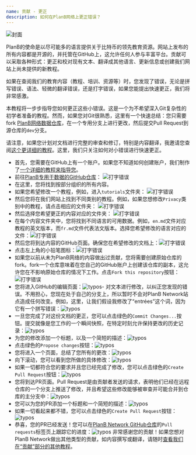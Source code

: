 ```yaml
---
name: 贡献 - 更正
description: 如何在PlanB网络上更正错误？
---
```

![封面](assets/cover.webp)

PlanB的使命是以尽可能多的语言提供关于比特币的领先教育资源。网站上发布的所有内容都是开源的，并托管在GitHub上，这允许任何人参与丰富平台。贡献可以采取各种形式：更正和校对现有文本、翻译成其他语言、更新信息或创建我们网站上尚未提供的新教程。

如果在查阅我们的教育内容（教程、培训、资源等）时，您发现了错误，无论是拼写错误、语法、轻微的翻译错误，还是打字错误，如果您能提出快速更正，我们将非常感激。

本教程将一步步指导您如何更正这些小错误。这是一个为不希望深入Git复杂性的初学者准备的教程。然而，如果您对Git很熟悉，这里有一个快速总结：您只需要fork [PlanB网络数据仓库](https://github.com/PlanB-Network/bitcoin-educational-content)，在一个专用分支上进行更改，然后提交Pull Request到源仓库的`dev`分支。

请注意，如果您计划对文档进行完整的审查和修订，特别是内容翻译，我邀请您查阅[这个更详细的教程](https://planb.network/tutorials/contribution/content/content-review-tutorial-1ee068ca-ddaf-4bec-b44e-b41a9abfdef6)。这里，我们只关注如何对小错误进行快速更正。

- 首先，您需要在GitHub上有一个账户。如果您不知道如何创建账户，我们制作了[一个详细的教程来指导您](https://planb.network/tutorials/contribution/others/create-github-account-a75fc39d-f0d0-44dc-9cd5-cd94aee0c07c)。
- 前往[PlanB专用于数据的GitHub仓库](https://github.com/PlanB-Network/bitcoin-educational-content)：
![打字错误](assets/01.webp)
- 在这里，您将找到按部分组织的所有内容。
- 如果您希望修改一个教程，例如，进入`tutorials`文件夹：
![打字错误](assets/02.webp)
- 然后您将在我们网站上找到不同类别的教程。例如，如果您想修改`Privacy`类别中的教程，请点击相应的文件夹：
![打字错误](assets/03.webp)
- 然后选择您希望更正的内容对应的文件夹：
![打字错误](assets/04.webp)
- 在每个内容文件夹中，您将找到不同语言的可用数据。例如，`en.md`文件对应教程的英文版本，而`fr.md`文件代表法文版本。选择您希望修改的语言对应的文件：![打字错误](assets/05.webp)
- 然后您将到达内容的GitHub页面。确保您在希望修改的文档上：![打字错误](assets/06.webp)
- 点击左上角的小铅笔图标：![打字错误](assets/07.webp)
- 如果您以前从未为PlanB网络的内容做出过贡献，您将需要创建原始仓库的fork。fork一个仓库意味着在您自己的GitHub账户上创建该仓库的副本，这允许您在不影响原始仓库的情况下工作。点击`Fork this repository`按钮：![打字错误](assets/08.webp)
- 您将进入GitHub的编辑页面：![typos](assets/09.webp)- 对文本进行修改，以纠正您发现的错误。不用担心，您现在处于自己的分支上，所以暂时不会对PlanB Network站点造成任何改变。例如，这里，让我们假设我修改了“entrées”这个词，因为它有一个拼写错误：![typos](assets/10.webp)
- 一旦您完成了对这份文档的更正，您可以点击绿色的`Commit Changes...`按钮。提交就像是您工作的一个瞬间快照，在特定时刻允许保持更改的历史记录：![typos](assets/11.webp)
- 为您的修改添加一个标题，以及一个简短的描述：![typos](assets/12.webp)
- 点击绿色的`Propose changes`按钮：![typos](assets/13.webp)
- 您将进入一个页面，总结了您所有的更改：![typos](assets/14.webp)
- 向下滚动，您可以看到您所做的具体修改：![typos](assets/15.webp)
- 如果一切都符合您的要求并且您已经完成了修改，您可以点击绿色的`Create Pull Request`按钮：![typos](assets/16.webp)
- 您将到达PR页面。Pull Request是由贡献者发送的请求，表明他们已经在远程仓库的一个分支上推送了修改，并且希望这些修改能够被审查并可能合并到仓库的主分支中：![typos](assets/17.webp)
- 您可以为您的PR添加一个标题和一个简短的描述：![typos](assets/18.webp)
- 如果一切看起来都不错，您可以点击绿色的`Create Pull Request`按钮：![typos](assets/19.webp)
- 恭喜，您的PR已经发送！您可以在[PlanB Network GitHub仓库](https://github.com/PlanB-Network/bitcoin-educational-content/pulls)的`Pull requests`标签页上跟踪它的进度：![typos](assets/20.webp)
非常感谢您的贡献！如果您想对PlanB Network做出其他类型的贡献，如内容撰写或翻译，请随时[查看我们在“贡献”部分的其他教程](https://planb.network/tutorials/others)。
